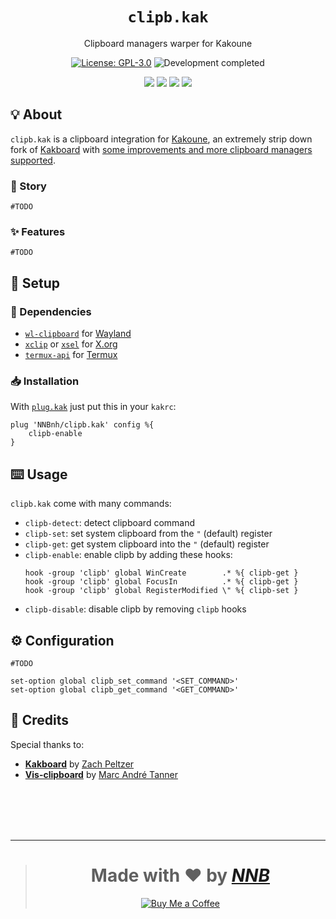 <h1 align="center"><code>clipb.kak</code></h1>
<p align="center">Clipboard managers warper for Kakoune</p>
<p align="center"><a href="https://github.com/NNBnh/clipb.kak/blob/main/LICENSE"><img src="https://img.shields.io/github/license/NNBnh/clipb.kak?labelColor=585858&color=F7CA88&style=for-the-badge" alt="License: GPL-3.0"></a> <img src="https://img.shields.io/badge/development-completed-%23F7CA88.svg?labelColor=585858&style=for-the-badge&logoColor=FFFFFF" alt="Development completed"></p>
<p align="center"><a href="https://github.com/NNBnh/clipb.kak/watchers"><img src="https://img.shields.io/github/watchers/NNBnh/clipb.kak?labelColor=585858&color=F7CA88&style=flat-square"></a> <a href="https://github.com/NNBnh/clipb.kak/stargazers"><img src="https://img.shields.io/github/stars/NNBnh/clipb.kak?labelColor=585858&color=F7CA88&style=flat-square"></a> <a href="https://github.com/NNBnh/clipb.kak/network/members"><img src="https://img.shields.io/github/forks/NNBnh/clipb.kak?labelColor=585858&color=F7CA88&style=flat-square"></a> <a href="https://github.com/NNBnh/clipb.kak/issues"><img src="https://img.shields.io/github/issues/NNBnh/clipb.kak?labelColor=585858&color=F7CA88&style=flat-square"></a></p>

## 💡 About
`clipb.kak` is a clipboard integration for [Kakoune](http://kakoune.org), an extremely strip down fork of [Kakboard](https://github.com/lePerdu/kakboard) with [some improvements and more clipboard managers supported](#-features).

### 📔 Story
`#TODO`

### ✨ Features
`#TODO`

## 🚀 Setup
### 🧾 Dependencies
- [`wl-clipboard`](https://github.com/bugaevc/wl-clipboard) for [Wayland](https://wayland.freedesktop.org)
- [`xclip`](https://github.com/astrand/xclip) or [`xsel`](http://www.kfish.org/software/xsel) for [X.org](https://www.x.org)
- [`termux-api`](https://wiki.termux.com/wiki/Termux:API) for [Termux](https://termux.com/)

### 📥 Installation
With [`plug.kak`](https://github.com/robertmeta/plug.kak) just put this in your `kakrc`:

```
plug 'NNBnh/clipb.kak' config %{
	clipb-enable
}
```

## ⌨️ Usage
`clipb.kak` come with many commands:
- `clipb-detect`: detect clipboard command
- `clipb-set`: set system clipboard from the `"` (default) register
- `clipb-get`: get system clipboard into the `"` (default) register
- `clipb-enable`: enable clipb by adding these hooks:
  ```
  hook -group 'clipb' global WinCreate        .* %{ clipb-get }
  hook -group 'clipb' global FocusIn          .* %{ clipb-get }
  hook -group 'clipb' global RegisterModified \" %{ clipb-set }
  ```
- `clipb-disable`: disable clipb by removing `clipb` hooks

## ⚙️ Configuration
`#TODO`

```
set-option global clipb_set_command '<SET_COMMAND>'
set-option global clipb_get_command '<GET_COMMAND>'
```

## 💌 Credits
Special thanks to:
- [**Kakboard**](https://github.com/lePerdu/kakboard) by [Zach Peltzer](https://github.com/lePerdu)
- [**Vis-clipboard**](https://github.com/martanne/vis) by [Marc André Tanner](https://github.com/martanne)

<br><br><br><br>

---

> <h1 align="center">Made with ❤️ by <a href="https://github.com/NNBnh"><i>NNB</i></a></h1>
>
> <p align="center"><a href="https://www.buymeacoffee.com/nnbnh"><img src="https://img.shields.io/badge/buy_me_a_coffee%20-%23F7CA88.svg?logo=buy-me-a-coffee&logoColor=333333&style=for-the-badge" alt="Buy Me a Coffee"></p>
